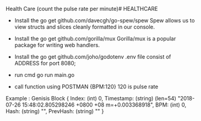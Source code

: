 Health Care (count the pulse rate per minute)# HEALTHCARE

* Install the  go get github.com/davecgh/go-spew/spew 
  Spew allows us to view structs and slices cleanly formatted in our console. 
* Install the go get github.com/gorilla/mux
  Gorilla/mux is a popular package for writing web handlers.
* Install the  go get github.com/joho/godotenv
  .env file consist of ADDRESS for port 8080;

* run cmd go run main.go

* call function using POSTMAN 
  {BPM:120} 120 is pulse rate

Example : Genisis Block
     {
         Index: (int) 0,
         Timestamp: (string) (len=54) "2018-07-26 15:48:02.805298246 +0800 +08 m=+0.003368918",
         BPM: (int) 0,
         Hash: (string) "",
         PrevHash: (string) ""
     }